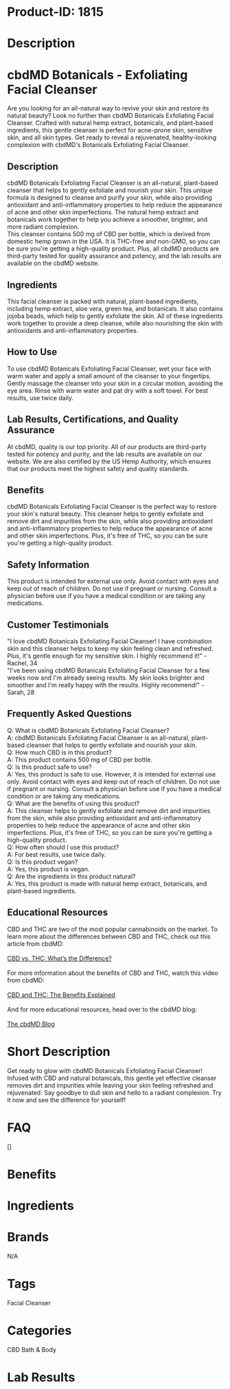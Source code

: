 # Product-ID: 1815

# Description

<h1>
 cbdMD Botanicals - Exfoliating Facial Cleanser<br />
</h1>
<p>
 Are you looking for an all-natural way to revive your skin and restore its natural beauty? Look no further than cbdMD Botanicals Exfoliating Facial Cleanser. Crafted with natural hemp extract, botanicals, and plant-based ingredients, this gentle cleanser is perfect for acne-prone skin, sensitive skin, and all skin types. Get ready to reveal a rejuvenated, healthy-looking complexion with cbdMD's Botanicals Exfoliating Facial Cleanser.
</p>
<h2>
 Description<br />
</h2>
<p>
 cbdMD Botanicals Exfoliating Facial Cleanser is an all-natural, plant-based cleanser that helps to gently exfoliate and nourish your skin. This unique formula is designed to cleanse and purify your skin, while also providing antioxidant and anti-inflammatory properties to help reduce the appearance of acne and other skin imperfections. The natural hemp extract and botanicals work together to help you achieve a smoother, brighter, and more radiant complexion.<br />
This cleanser contains 500 mg of CBD per bottle, which is derived from domestic hemp grown in the USA. It is THC-free and non-GMO, so you can be sure you're getting a high-quality product. Plus, all cbdMD products are third-party tested for quality assurance and potency, and the lab results are available on the cbdMD website.
</p>
<h2>
 Ingredients<br />
</h2>
<p>
 This facial cleanser is packed with natural, plant-based ingredients, including hemp extract, aloe vera, green tea, and botanicals. It also contains jojoba beads, which help to gently exfoliate the skin. All of these ingredients work together to provide a deep cleanse, while also nourishing the skin with antioxidants and anti-inflammatory properties.
</p>
<h2>
 How to Use<br />
</h2>
<p>
 To use cbdMD Botanicals Exfoliating Facial Cleanser, wet your face with warm water and apply a small amount of the cleanser to your fingertips. Gently massage the cleanser into your skin in a circular motion, avoiding the eye area. Rinse with warm water and pat dry with a soft towel. For best results, use twice daily.
</p>
<h2>
 Lab Results, Certifications, and Quality Assurance<br />
</h2>
<p>
 At cbdMD, quality is our top priority. All of our products are third-party tested for potency and purity, and the lab results are available on our website. We are also certified by the US Hemp Authority, which ensures that our products meet the highest safety and quality standards.
</p>
<h2>
 Benefits<br />
</h2>
<p>
 cbdMD Botanicals Exfoliating Facial Cleanser is the perfect way to restore your skin's natural beauty. This cleanser helps to gently exfoliate and remove dirt and impurities from the skin, while also providing antioxidant and anti-inflammatory properties to help reduce the appearance of acne and other skin imperfections. Plus, it's free of THC, so you can be sure you're getting a high-quality product.
</p>
<h2>
 Safety Information<br />
</h2>
<p>
 This product is intended for external use only. Avoid contact with eyes and keep out of reach of children. Do not use if pregnant or nursing. Consult a physician before use if you have a medical condition or are taking any medications.
</p>
<h2>
 Customer Testimonials<br />
</h2>
<p>
 "I love cbdMD Botanicals Exfoliating Facial Cleanser! I have combination skin and this cleanser helps to keep my skin feeling clean and refreshed. Plus, it's gentle enough for my sensitive skin. I highly recommend it!" - Rachel, 34<br />
"I've been using cbdMD Botanicals Exfoliating Facial Cleanser for a few weeks now and I'm already seeing results. My skin looks brighter and smoother and I'm really happy with the results. Highly recommend!" - Sarah, 28
</p>
<h2>
 Frequently Asked Questions<br />
</h2>
<p>
 Q: What is cbdMD Botanicals Exfoliating Facial Cleanser?<br />
A: cbdMD Botanicals Exfoliating Facial Cleanser is an all-natural, plant-based cleanser that helps to gently exfoliate and nourish your skin.<br />
Q: How much CBD is in this product?<br />
A: This product contains 500 mg of CBD per bottle.<br />
Q: Is this product safe to use?<br />
A: Yes, this product is safe to use. However, it is intended for external use only. Avoid contact with eyes and keep out of reach of children. Do not use if pregnant or nursing. Consult a physician before use if you have a medical condition or are taking any medications.<br />
Q: What are the benefits of using this product?<br />
A: This cleanser helps to gently exfoliate and remove dirt and impurities from the skin, while also providing antioxidant and anti-inflammatory properties to help reduce the appearance of acne and other skin imperfections. Plus, it's free of THC, so you can be sure you're getting a high-quality product.<br />
Q: How often should I use this product?<br />
A: For best results, use twice daily.<br />
Q: Is this product vegan?<br />
A: Yes, this product is vegan.<br />
Q: Are the ingredients in this product natural?<br />
A: Yes, this product is made with natural hemp extract, botanicals, and plant-based ingredients.
</p>
<h2>
 Educational Resources<br />
</h2>
<p>
 CBD and THC are two of the most popular cannabinoids on the market. To learn more about the differences between CBD and THC, check out this article from cbdMD:<br />
 <a href="https://www.cbdmd.com/cbd-vs-thc"><br />
  CBD vs. THC: What’s the Difference?<br />
 </a><br />
 For more information about the benefits of CBD and THC, watch this video from cbdMD:<br />
 <a href="https://www.youtube.com/watch?v=4Gqf2m0-ZYs"><br />
  CBD and THC: The Benefits Explained<br />
 </a><br />
 And for more educational resources, head over to the cbdMD blog:<br />
 <a href="https://www.cbdmd.com/blog"><br />
  The cbdMD Blog<br />
 </a></p>


# Short Description

<p>Get ready to glow with cbdMD Botanicals Exfoliating Facial Cleanser! Infused with CBD and natural botanicals, this gentle yet effective cleanser removes dirt and impurities while leaving your skin feeling refreshed and rejuvenated. Say goodbye to dull skin and hello to a radiant complexion. Try it now and see the difference for yourself!</p>


# FAQ
[]

# Benefits



# Ingredients



# Brands

N/A

# Tags

Facial Cleanser

# Categories

CBD Bath &amp; Body

# Lab Results
